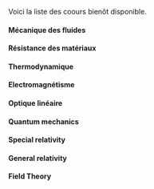 Voici la liste des coours bienôt disponible.

#### Mécanique des fluides

#### Résistance des matériaux

#### Thermodynamique

#### Electromagnétisme

#### Optique linéaire

#### Quantum mechanics

#### Special relativity

#### General relativity

#### Field Theory